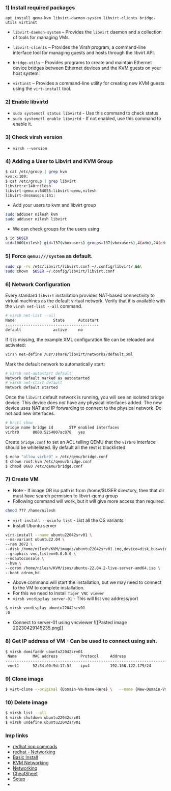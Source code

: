 
### 1) Install required packages

`apt install qemu-kvm libvirt-daemon-system libvirt-clients bridge-utils virtinst`


-   `libvirt-daemon-system` – Provides the `libvirt` daemon and a collection of tools for managing VMs.

-   `libvirt-clients` – Provides the Virsh program, a command-line interface tool for managing guests and hosts through the libvirt API.

-   `bridge-utils` – Provides programs to create and maintain Ethernet device bridges between Ethernet devices and the KVM guests on your host system.

-   `virtinst` – Provides a command-line utility for creating new KVM guests using the `virt-install` tool.

### 2) Enable libvirtd

- `sudo systemctl status libvirtd` - Use this command to check status
- `sudo systemctl enable libvirtd` - If not enabled, use this command to enable it.
### 3) Check virsh version

- `virsh --version`

### 4) Adding a User to Libvirt and KVM Group

``` sh
$ cat /etc/group | grep kvm
kvm:x:109:
$ cat /etc/group | grep libvirt
libvirt:x:140:nilesh
libvirt-qemu:x:64055:libvirt-qemu,nilesh
libvirt-dnsmasq:x:141:
```

-  Add your users to kvm and libvirt group
``` sh
sudo adduser nilesh kvm
sudo adduser nilesh libvirt
```

- We can check groups for the users using
``` sh
$ id $USER
uid=1000(nilesh) gid=137(vboxusers) groups=137(vboxusers),4(adm),24(cdrom),27(sudo),30(dip),46(plugdev),109(kvm),115(lpadmin),135(sambashare),140(libvirt),64055(libvirt-qemu)
```


### 5) Force `qemu:///system` as default.

``` sh
sudo cp -rv /etc/libvirt/libvirt.conf ~/.config/libvirt/ &&\
sudo chown  $USER ~/.config/libvirt/libvirt.conf
```

### 6) Network Configuration

Every standard `libvirt` installation provides NAT-based connectivity to virtual machines as the default virtual network. Verify that it is available with the `virsh net-list --all` command.

```sh
# virsh net-list --all
Name                 State      Autostart
-----------------------------------------
default              active     no
```

If it is missing, the example XML configuration file can be reloaded and activated:

```sh
virsh net-define /usr/share/libvirt/networks/default.xml
```

Mark the default network to automatically start:
```sh
# virsh net-autostart default
Network default marked as autostarted
# virsh net-start default
Network default started
```

Once the `libvirt` default network is running, you will see an isolated bridge device. This device does _not_ have any physical interfaces added. The new device uses NAT and IP forwarding to connect to the physical network. Do not add new interfaces.

```sh
# brctl show
bridge name	bridge id		STP enabled	interfaces
virbr0		8000.5254007ac078	yes
```

Create `bridge.conf` to set an ACL telling QEMU that the `virbr0` interface should be whitelisted. By default all the rest is blacklisted.

```sh
$ echo "allow virbr0" > /etc/qemu/bridge.conf
$ chown root:kvm /etc/qemu/bridge.conf
$ chmod 0660 /etc/qemu/bridge.conf
```

### 7) Create VM

- Note - If image OR iso path is from /home/$USER directory, then  that dir must have search permision to libvirt-qemu group 
- Following command will work, but it will give more access than required.
```sh
chmod 777 /home/nilesh
```
- `virt-install --osinfo list` - List all the OS variants
- Install Ubuntu server
``` sh
virt-install --name ubuntu22042srv01 \
--os-variant ubuntu22.04 \
--ram 3072 \
--disk /home/nilesh/KVM/images/ubuntu22042srv01.img,device=disk,bus=virtio,size=20,format=qcow2 \
--graphics vnc,listen=0.0.0.0 \
--noautoconsole \
--hvm \
--cdrom /home/nilesh/KVM/isos/ubuntu-22.04.2-live-server-amd64.iso \
--boot cdrom,hd
```
- Above command will start the installation, but we may need to connect to the VM to complete installation.
- For this we need to install  `Tiger VNC viewer`
- `virsh vncdisplay server-01` - This will list vnc address/port
```sh
$ virsh vncdisplay ubuntu22042srv01
:0
```
- Connect to server-01 using vncviewer
![[Pasted image 20230429145235.png]]

### 8) Get IP address of VM - Can be used to connect using ssh.

``` sh
$ virsh domifaddr ubuntu22042srv01
 Name       MAC address          Protocol     Address
------------------------------------------------------------------------------
 vnet1      52:54:00:9d:17:5f    ipv4         192.168.122.179/24

```

### 9) Clone image

``` sh
$ virt-clone --original {Domain-Vm-Name-Here} \   --name {New-Domain-Vm-Name-Here} --file {/var/lib/libvirt/images/File.Name.here}
```

### 10) Delete image

``` sh
$ virsh list --all
$ virsh shutdown ubuntu22042srv01
$ virsh undefine ubuntu22042srv01
```


### Imp links
- [redhat imp commads](https://www.redhat.com/sysadmin/virsh-subcommands)
- [redhat - Networking](https://access.redhat.com/documentation/en-us/red_hat_enterprise_linux/6/html/virtualization_host_configuration_and_guest_installation_guide/chap-virtualization_host_configuration_and_guest_installation_guide-network_configuration)
- [Basic Install](https://adamtheautomator.com/virsh/)
- [KVM Networking](https://computingforgeeks.com/managing-kvm-network-interfaces-in-linux/)
- [Networking](https://apiraino.github.io/qemu-bridge-networking/)
- [CheatSheet](https://computingforgeeks.com/virsh-commands-cheatsheet/)
- [Setup](https://joshrosso.com/docs/2020/2020-05-06-linux-hypervisor-setup/)
- 